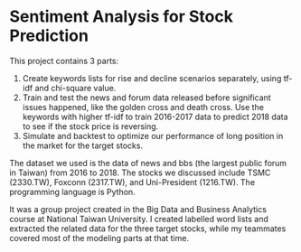 # Sentiment Analysis for Stock Prediction

This project contains 3 parts: 

1. Create keywords lists for rise and decline scenarios separately, using tf-idf and chi-square value.
2. Train and test the news and forum data released before significant issues happened, like the golden cross and death cross. Use the keywords with higher tf-idf to train 2016-2017 data to predict 2018 data to see if the stock price is reversing.
3. Simulate and backtest to optimize our performance of long position in the market for the target stocks. 

The dataset we used is the data of news and bbs (the largest public forum in Taiwan) from 2016 to 2018. The stocks we discussed include TSMC (2330.TW), Foxconn (2317.TW), and Uni-President (1216.TW). The programming language is Python.

It was a group project created in the Big Data and Business Analytics course at National Taiwan University. I created labelled word lists and extracted the related data for the three target stocks, while my teammates covered most of the modeling parts at that time.


